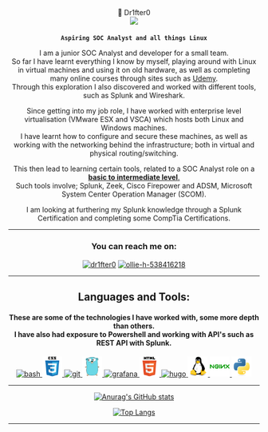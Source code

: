 <center
    <h1>👾 Dr1fter0 

<div id="header" align="center">
  <img src="https://media.giphy.com/media/jdPMeyv9rn0hZHh8n9/giphy.gif" width="100"/>
</div>

**`Aspiring SOC Analyst and all things Linux`**
    </h1>



I am a junior SOC Analyst and developer for a small team. <br>
So far I have learnt everything I know by myself, playing around with Linux in virtual machines and using it on old hardware, as well as completing many online courses through sites such as [Udemy](https://www.udemy.com/). <br>
Through this exploration I also discovered and worked with different tools, such as Splunk and Wireshark.

Since getting into my job role, I have worked with enterprise level virtualisation (VMware ESX and VSCA) which hosts both Linux and Windows machines. <br>
I have learnt how to configure and secure these machines, as well as working with the networking behind the infrastructure; both in virtual and physical routing/switching.

This then lead to learning certain tools, related to a SOC Analyst role on a <u>**basic to intermediate level**.</u> <br>
Such tools involve; Splunk, Zeek, Cisco Firepower and ADSM, Microsoft System Center Operation Manager (SCOM).


I am looking at furthering my Splunk knowledge through a Splunk Certification and completing some CompTia Certifications. 

---

<h3 align="center">You can reach me on:</h3>
<p align="center">
<a href="https://twitter.com/dr1fter0" target="blank"><img align="center" src="https://raw.githubusercontent.com/rahuldkjain/github-profile-readme-generator/master/src/images/icons/Social/twitter.svg" alt="dr1fter0" height="30" width="40" /></a>
<a href="https://linkedin.com/in/ollie-h-538416218" target="blank"><img align="center" src="https://raw.githubusercontent.com/rahuldkjain/github-profile-readme-generator/master/src/images/icons/Social/linked-in-alt.svg" alt="ollie-h-538416218" height="30" width="40" /></a>
</p>
</p>

---
<h2>Languages and Tools: </h2>
    <h4>These are some of the technologies I have worked with, some more depth than others.<br>
    I have also had exposure to Powershell and working with API's such as REST API with Splunk.
    </h4>
<p> <a href="https://www.gnu.org/software/bash/" target="_blank" rel="noreferrer"> <img src="https://www.vectorlogo.zone/logos/gnu_bash/gnu_bash-icon.svg" alt="bash" width="40" height="40"/> </a> <a href="https://www.w3schools.com/css/" target="_blank" rel="noreferrer"> <img src="https://raw.githubusercontent.com/devicons/devicon/master/icons/css3/css3-original-wordmark.svg" alt="css3" width="40" height="40"/> </a> <a href="https://git-scm.com/" target="_blank" rel="noreferrer"> <img src="https://www.vectorlogo.zone/logos/git-scm/git-scm-icon.svg" alt="git" width="40" height="40"/> </a> <a href="https://golang.org" target="_blank" rel="noreferrer"> <img src="https://raw.githubusercontent.com/devicons/devicon/master/icons/go/go-original.svg" alt="go" width="40" height="40"/> </a> <a href="https://grafana.com" target="_blank" rel="noreferrer"> <img src="https://www.vectorlogo.zone/logos/grafana/grafana-icon.svg" alt="grafana" width="40" height="40"/> </a> <a href="https://www.w3.org/html/" target="_blank" rel="noreferrer"> <img src="https://raw.githubusercontent.com/devicons/devicon/master/icons/html5/html5-original-wordmark.svg" alt="html5" width="40" height="40"/> </a> <a href="https://gohugo.io/" target="_blank" rel="noreferrer"> <img src="https://api.iconify.design/logos-hugo.svg" alt="hugo" width="40" height="40"/> </a> <a href="https://www.linux.org/" target="_blank" rel="noreferrer"> <img src="https://raw.githubusercontent.com/devicons/devicon/master/icons/linux/linux-original.svg" alt="linux" width="40" height="40"/> </a> <a href="https://www.nginx.com" target="_blank" rel="noreferrer"> <img src="https://raw.githubusercontent.com/devicons/devicon/master/icons/nginx/nginx-original.svg" alt="nginx" width="40" height="40"/> </a> <a href="https://www.python.org" target="_blank" rel="noreferrer"> <img src="https://raw.githubusercontent.com/devicons/devicon/master/icons/python/python-original.svg" alt="python" width="40" height="40"/> </a> 

---

<div style="text-align: center">

[![Anurag's GitHub stats](https://github-readme-stats.vercel.app/api?username=dr1fter0&show_icons=true&theme=cobalt)](https://github.com/anuraghazra/github-readme-stats)

</div>

<div style="text-align: center">

[![Top Langs](https://github-readme-stats.vercel.app/api/top-langs/?username=dr1fter0)](https://github.com/anuraghazra/github-readme-stats)

</div>

---

</center>

